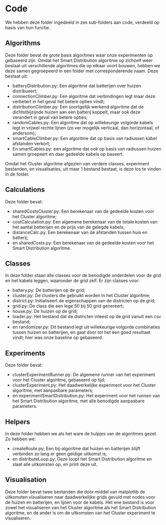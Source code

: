 # Code
We hebben deze folder ingedeeld in zes sub-folders aan code, verdeeld op basis van hun functie.

## Algorithms
Deze folder bevat de grote basis algoritmes waar onze experimenten op gebaseerd zijn. Omdat het Smart Distribution algoritme op zichzelf
weer bestaat uit verschillende algoritmes die op elkaar voort bouwen, hebben we deze samen gegroepeerd in een folder met corresponderende naam.
Deze bestaat uit:
* batteryDistribution.py: Een algoritme dat batterijen over huizen distribueert;
* connectionClimber.py: Een algoritme dat verbindingen legt maar deze verbetert in het geval het betere opties vindt;
* distributionClimber.py: Een soortgelijk werkend algoritme dat de dichtstbijzijnde huizen aan een batterij koppelt, maar ook deze verandert in geval van betere opties;
* randomCables.py: Een algoritme dat op willekeurige volgorde kabels legt in vrijwel rechte lijnen (zo ver mogelijk verticaal, dan horizontaal, of andersom);
* smartCableClimber.py: Een algoritme dat op basis van radiussen kabel afstanden verkort;
* En smartCables.py: een algoritme dat ook op basis van radiussen huizen samen groepeert en daar gedeelde kabels op baseert.

Omdat het Cluster algoritme afgezien van verdere classes, experiment bestanden, en visualisaties, uit maar 1 bestand bestaat, is deze los te
vinden in de folder.

## Calculations
Deze folder bevat:
* sharedCostsCluster.py: Een berekenaar van de gedeelde kosten voor het Cluster algoritme;
* costCalculation.py: Een algemene berekenaar van de totale kosten van het aantal batterijen en de prijs van de gelegde kabels;
* distanceCalc.py: Een berekenaar van de afstanden tussen huis en batterij;
* en sharedCosts.py: Een berekenaar van de gedeelde kosten voor het Smart Distribution algoritme.

## Classes
In deze folder staan alle classes voor de benodigde onderdelen voor de grid en het kabels leggen, waaronder de grid zelf. Er zijn classes voor:
* battery.py: De batterijen op de grid;
* cluster.py: De clusters die gebruikt worden in het Cluster algoritme;
* district.py: Initialiseert de eigenschappen van de districten op de grid;
* grid.py: De class die een lege 50 bij 50 grid genereert;
* house.py: De huizen op de grid;
* loader.py: Het bestand dat de districten inleest op de grid vanuit een csv bestand;
* en randomizer.py: Dit bestand legt uit willekeurige volgorde combinaties tussen huizen en batterijen, en gaat door tot het een goed resultaat vindt;
hier was onze baseline op gebaseerd.

## Experiments
Deze folder bevat:
* clusterExperimentRunner.py: De algemene runner van het experiment voor het Cluster algoritme, gebaseerd op tijd;
* clusterExperiment.py: Het daadwerkelijke experiment voor het Cluster algoritme, met aanpasbare parameters;
* en experimentSmartDistribution.py: Het experiment voor het runnen van het Smart Distribution algoritme, met alle benodigde aanpasbare parameters.

## Helpers
In deze folder hebben we als het ware de hulpjes van de algoritmes gezet. Zo hebben we:
* createRoute.py; Een bij-algoritme dat huizen en batterijen blijft verbinden zo lang er geen geldige uitkomst is;
* en distributeLoop.py; Deze loopt het Smart Distribution algoritme en slaat alle uitkomsten op, en print deze uit.

## Visualisation
Deze folder bevat twee bestanden die door middel van matplotlib de uitkomsten visualiseren naar daadwerkelijke grids gevuld met nodes voor de huizen
en batterijen, en lijnen voor de kabels. Het ene bestand is voor zowel het visualiseren van het Cluster algoritme als het Smart Distribution algoritme, en de ander is om de uitkomsten van het Cluster experiment te visualiseren.
